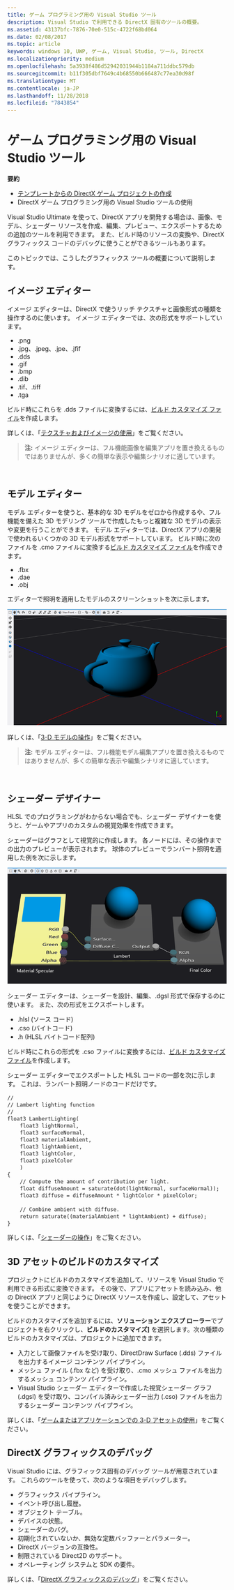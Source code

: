 ```yaml
---
title: ゲーム プログラミング用の Visual Studio ツール
description: Visual Studio で利用できる DirectX 固有のツールの概要。
ms.assetid: 43137bfc-7876-70e0-515c-4722f68bd064
ms.date: 02/08/2017
ms.topic: article
keywords: windows 10, UWP, ゲーム, Visual Studio, ツール, DirectX
ms.localizationpriority: medium
ms.openlocfilehash: 5a3938f486d52942031944b1184a711ddbc579db
ms.sourcegitcommit: b11f305dbf7649c4b68550b666487c77ea30d98f
ms.translationtype: MT
ms.contentlocale: ja-JP
ms.lasthandoff: 11/28/2018
ms.locfileid: "7843854"
---
```

# <a name="visual-studio-tools-for-game-programming"></a>ゲーム プログラミング用の Visual Studio ツール



**要約**

-   [テンプレートからの DirectX ゲーム プロジェクトの作成](user-interface.md)
-   DirectX ゲーム プログラミング用の Visual Studio ツールの使用


Visual Studio Ultimate を使って、DirectX アプリを開発する場合は、画像、モデル、シェーダー リソースを作成、編集、プレビュー、エクスポートするための追加のツールを利用できます。 また、ビルド時のリソースの変換や、DirectX グラフィックス コードのデバッグに使うことができるツールもあります。

このトピックでは、こうしたグラフィックス ツールの概要について説明します。

## <a name="image-editor"></a>イメージ エディター


イメージ エディターは、DirectX で使うリッチ テクスチャと画像形式の種類を操作するのに使います。 イメージ エディターでは、次の形式をサポートしています。

-   .png
-   .jpg、.jpeg、.jpe、.jfif
-   .dds
-   .gif
-   .bmp
-   .dib
-   .tif、.tiff
-   .tga

ビルド時にこれらを .dds ファイルに変換するには、[ビルド カスタマイズ ファイル](#build-customizations-for-3d-assets)を作成します。

詳しくは、「[テクスチャおよびイメージの使用](https://msdn.microsoft.com/library/windows/apps/hh873119.aspx)」をご覧ください。

> **注:** イメージ エディターは、フル機能画像を編集アプリを置き換えるものではありませんが、多くの簡単な表示や編集シナリオに適しています。

 

## <a name="model-editor"></a>モデル エディター


モデル エディターを使うと、基本的な 3D モデルをゼロから作成するや、フル機能を備えた 3D モデリング ツールで作成したもっと複雑な 3D モデルの表示や変更を行うことができます。 モデル エディターでは、DirectX アプリの開発で使われるいくつかの 3D モデル形式をサポートしています。 ビルド時に次のファイルを .cmo ファイルに変換する[ビルド カスタマイズ ファイル](#build-customizations-for-3d-assets)を作成できます。

-   .fbx
-   .dae
-   .obj

エディターで照明を適用したモデルのスクリーンショットを次に示します。

![ティーポット](images/modeleditor.png)

詳しくは、「[3-D モデルの操作](https://msdn.microsoft.com/library/windows/apps/hh873114.aspx)」をご覧ください。

> **注:** モデル エディターは、フル機能モデル編集アプリを置き換えるものではありませんが、多くの簡単な表示や編集シナリオに適しています。

 

## <a name="shader-designer"></a>シェーダー デザイナー


HLSL でのプログラミングがわからない場合でも、シェーダー デザイナーを使うと、ゲームやアプリのカスタムの視覚効果を作成できます。

シェーダーはグラフとして視覚的に作成します。 各ノードには、その操作までの出力のプレビューが表示されます。 球体のプレビューでランバート照明を適用した例を次に示します。

![視覚シェーダー グラフ](images/shaderdesigner.png)

シェーダー エディターは、シェーダーを設計、編集、.dgsl 形式で保存するのに使います。 また、次の形式をエクスポートします。

-   .hlsl (ソース コード)
-   .cso (バイトコード)
-   .h (HLSL バイトコード配列)

ビルド時にこれらの形式を .cso ファイルに変換するには、[ビルド カスタマイズ ファイル](#build-customizations-for-3d-assets)を作成します。

シェーダー エディターでエクスポートした HLSL コードの一部を次に示します。 これは、ランバート照明ノードのコードだけです。

```hlsl
//
// Lambert lighting function
//
float3 LambertLighting(
    float3 lightNormal,
    float3 surfaceNormal,
    float3 materialAmbient,
    float3 lightAmbient,
    float3 lightColor,
    float3 pixelColor
    )
{
    // Compute the amount of contribution per light.
    float diffuseAmount = saturate(dot(lightNormal, surfaceNormal));
    float3 diffuse = diffuseAmount * lightColor * pixelColor;

    // Combine ambient with diffuse.
    return saturate((materialAmbient * lightAmbient) + diffuse);
}
```

詳しくは、「[シェーダーの操作](https://msdn.microsoft.com/library/windows/apps/hh873117.aspx)」をご覧ください。

## <a name="build-customizations-for-3d-assets"></a>3D アセットのビルドのカスタマイズ


プロジェクトにビルドのカスタマイズを追加して、リソースを Visual Studio で利用できる形式に変換できます。 その後で、アプリにアセットを読み込み、他の DirectX アプリと同じように DirectX リソースを作成し、設定して、アセットを使うことができます。

ビルドのカスタマイズを追加するには、**ソリューション エクスプ ローラー**でプロジェクトを右クリックし、**ビルドのカスタマイズ]** を選択します。次の種類のビルドのカスタマイズは、プロジェクトに追加できます。

-   入力として画像ファイルを受け取り、DirectDraw Surface (.dds) ファイルを出力するイメージ コンテンツ パイプライン。
-   メッシュ ファイル (.fbx など) を受け取り、.cmo メッシュ ファイルを出力するメッシュ コンテンツ パイプライン。
-   Visual Studio シェーダー エディターで作成した視覚シェーダー グラフ (.dgsl) を受け取り、コンパイル済みシェーダー出力 (.cso) ファイルを出力するシェーダー コンテンツ パイプライン。

詳しくは、「[ゲームまたはアプリケーションでの 3-D アセットの使用](https://msdn.microsoft.com/library/windows/apps/hh972446.aspx)」をご覧ください。

## <a name="debugging-directx-graphics"></a>DirectX グラフィックスのデバッグ


Visual Studio には、グラフィックス固有のデバッグ ツールが用意されています。 これらのツールを使って、次のような項目をデバッグします。

-   グラフィックス パイプライン。
-   イベント呼び出し履歴。
-   オブジェクト テーブル。
-   デバイスの状態。
-   シェーダーのバグ。
-   初期化されていないか、無効な定数バッファーとパラメーター。
-   DirectX バージョンの互換性。
-   制限されている Direct2D のサポート。
-   オペレーティング システムと SDK の要件。

詳しくは、「[DirectX グラフィックスのデバッグ](https://msdn.microsoft.com/library/windows/apps/hh315751.aspx)」をご覧ください。


 

 

 




